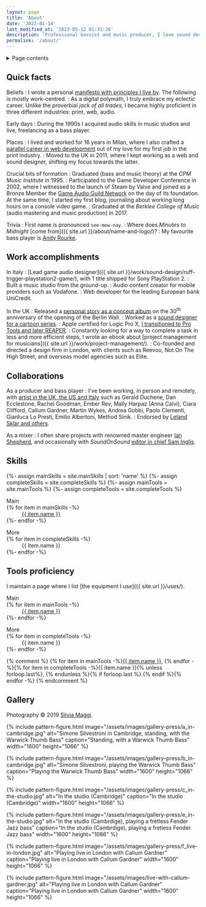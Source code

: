 ```yaml
---
layout: page
title: 'About'
date: '2022-01-14'
last_modified_at: '2023-05-12 01:31:26'
description: 'Professional bassist and music producer, I love sound design, game audio, and mixing. To me, video games are the ultimate audio-visual narrative medium.'
permalink: '/about/'
---
```

<div class="notice">
  <details>
    <summary>Page contents</summary>
    <ul class="list-hr-group toc">
      <li><a href="#quick-facts">Quick facts</a></li>
      <li><a href="#work-accomplishments">Work accomplishments</a></li>
      <li><a href="#collaborations">Collaborations</a></li>
      <li><a href="#skills">Skills</a></li>
      <li><a href="#tools-proficiency">Tools proficiency</a></li>
      <li><a href="#gallery">Gallery</a></li>
    </ul>
  </details>
</div>

## Quick facts

Beliefs
: I wrote a personal [manifesto with principles I live by](/personal-manifesto/). The following is mostly work-centred.
: As a digital polymath, I truly embrace my eclectic career. Unlike the proverbial _jack of all trades_, I became highly proficient in three different industries: print, web, audio.

Early days
: During the 1990s I acquired audio skills in music studios and live, freelancing as a bass player.

Places
: I lived and worked for 16 years in Milan, where I also crafted a [parallel career in web development](https://simonesilvestroni.com) out of my love for my first job in the print industry.
: Moved to the UK in 2011, where I kept working as a web and sound designer, shifting my focus towards the latter.

Crucial bits of formation
: Graduated (bass and music theory) at the _CPM Music Institute_ in 1995.
: Participated to the Game Developer Conference in 2002, where I witnessed to the launch of Steam by Valve and joined as a Bronze Member the [Game Audio Guild Network](/work/sound-design/ruff-trigger-playstation2-game/#game-developer-conference-and-gang) on the day of its foundation. At the same time, I started my first blog, journaling about working long hours on a console video game.
: Graduated at the _Berklee College of Music_ (audio mastering and music production) in 2017.

Trivia
: First name is pronounced `see-mow-nay`.
: Where does _Minutes to Midnight_ [come from]({{ site.url }}/about/name-and-logo/)?
: My favourite bass player is [Andy Rourke](http://www.andyrourke.com).

## Work accomplishments

In Italy
: [Lead game audio designer]({{ site.url }}/work/sound-design/ruff-trigger-playstation2-game/), with 1 title shipped for Sony PlayStation 2.
: Built a music studio from the ground-up.
: Audio content creator for mobile providers such as Vodafone.
: Web developer for the leading European bank UniCredit.

In the UK
: Released a [personal story as a concept album](/work/music/after-1989/) on the 30<sup class="small">th</sup> anniversary of the opening of the Berlin Wall.
: Worked as a [sound designer for a cartoon series](/work/sound-design/car-city-cartoon/).
: Apple certified for Logic Pro X, [I transitioned to Pro Tools and later REAPER](/blog/daw-from-logic-to-pro-tools-to-reaper-part-1/).
: Constantly looking for a way to complete a task in less and more efficient steps, I wrote an ebook about [project management for musicians]({{ site.url }}/work/project-management/).
: Co-founded and directed a design firm in London, with clients such as Reevoo, Not On The High Street, and overseas model agencies such as Elite.

## Collaborations

As a producer and bass player
: I've been working, in person and remotely, with [artist in the UK, the US and Italy](/work/music-production/) such as Gerald Duchene, Dan Ecclestone, Rachel Goodman, Ember Rev, Mally Harpaz (Anna Calvi), Ciara Clifford, Callum Gardner, Martin Wykes, Andrea Gobbi, Paolo Clementi, Gianluca Lo Presti, Emilio Albertoni, Method Sinik.
: Endorsed by [Leland Sklar and others](/work/endorsements/).

As a mixer
: I often share projects with renowned master engineer [Ian Shepherd](https://productionadvice.co.uk/about/), and occasionally with _SoundOnSound_ [editor in chief Sam Inglis](https://www.soundonsound.com/author/sam-inglis).

## Skills

{%- assign mainSkills = site.mainSkills | sort: 'name' %}
{%- assign completeSkills = site.completeSkills %}
{%- assign mainTools = site.mainTools %}
{%- assign completeTools = site.completeTools %}

<dl>
  <dt>Main</dt>
  {% for item in mainSkills -%}
  <dd><a href="{{ item.url }}">{{ item.name }}</a></dd>
  {%- endfor -%}
</dl>

<dl>
  <dt>More</dt>
  {% for item in completeSkills -%}
  <dd>{{ item.name }}</dd>
  {%- endfor -%}
</dl>

## Tools proficiency

I maintain a page where I list [the equipment I use]({{ site.url }}/uses/).

<dl>
  <dt>Main</dt>
  {% for item in mainTools -%}
  <dd><a href="{{ item.url }}">{{ item.name }}</a></dd>
  {%- endfor -%}
</dl>

<dl>
  <dt>More</dt>
  {% for item in completeTools -%}
  <dd>{{ item.name }}</dd>
  {%- endfor -%}
</dl>

{% comment %}
  {% for item in mainTools -%}<a href="{{ item.url }}">{{ item.name }}</a>, {% endfor -%}{% for item in completeTools -%}<span>{{ item.name }}</span>{% unless forloop.last%}, {% endunless %}{% if forloop.last %}.{% endif %}{% endfor -%}
{% endcomment %}

## Gallery

Photography &copy; 2019 [Silvia Maggi](https://silviamaggidesign.com).

{% include pattern-figure.html image="/assets/images/gallery-press/a_in-cambridge.jpg" alt="Simone Silvestroni in Cambridge, standing, with the Warwick Thumb Bass" caption="Standing, with a Warwick Thumb Bass" width="1600" height="1066" %}

{% include pattern-figure.html image="/assets/images/gallery-press/b_in-cambridge.jpg" alt="Simone Silvestroni, playing the Warwick Thumb Bass" caption="Playing the Warwick Thumb Bass" width="1600" height="1066" %}

{% include pattern-figure.html image="/assets/images/gallery-press/c_in-the-studio.jpg" alt="In the studio (Cambridge)" caption="In the studio (Cambridge)" width="1600" height="1066" %}

{% include pattern-figure.html image="/assets/images/gallery-press/e_in-the-studio.jpg" alt="In the studio (Cambrdige), playing a fretless Fender Jazz bass" caption="In the studio (Cambrdige), playing a fretless Fender Jazz bass" width="1600" height="1066" %}

{% include pattern-figure.html image="/assets/images/gallery-press/f_live-in-london.jpg" alt="Playing live in London with Callum Gardner" caption="Playing live in London with Callum Gardner" width="1600" height="1066" %}

{% include pattern-figure.html image="/assets/images/live-with-callum-gardner.jpg" alt="Playing live in London with Callum Gardner" caption="Playing live in London with Callum Gardner" width="1600" height="1066" %}